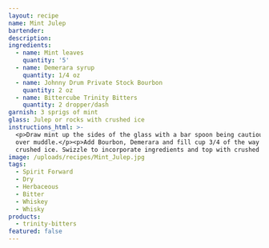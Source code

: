 ```yaml
---
layout: recipe
name: Mint Julep
bartender:
description:
ingredients:
  - name: Mint leaves
    quantity: '5'
  - name: Demerara syrup
    quantity: 1/4 oz
  - name: Johnny Drum Private Stock Bourbon
    quantity: 2 oz
  - name: Bittercube Trinity Bitters
    quantity: 2 dropper/dash
garnish: 3 sprigs of mint
glass: Julep or rocks with crushed ice
instructions_html: >-
  <p>Draw mint up the sides of the glass with a bar spoon being cautious not to
  over muddle.</p><p>Add Bourbon, Demerara and fill cup 3/4 of the way with
  crushed ice. Swizzle to incorporate ingredients and top with crushed ice.</p>
image: /uploads/recipes/Mint_Julep.jpg
tags:
  - Spirit Forward
  - Dry
  - Herbaceous
  - Bitter
  - Whiskey
  - Whisky
products:
  - trinity-bitters
featured: false
---
```



